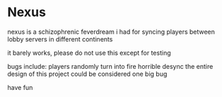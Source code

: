 # Nexus
nexus is a schizophrenic feverdream i had for syncing players between lobby servers in different continents

it barely works, please do not use this except for testing

bugs include:
players randomly turn into fire
horrible desync
the entire design of this project could be considered one big bug

have fun
